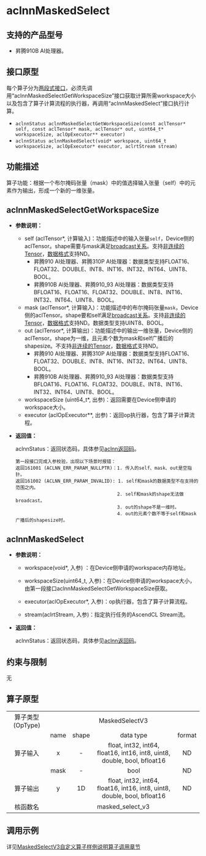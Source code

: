# aclnnMaskedSelect

## 支持的产品型号
- 昇腾910B AI处理器。

## 接口原型

每个算子分为[两段式接口](common/两段式接口.md)，必须先调用“aclnnMaskedSelectGetWorkspaceSize”接口获取计算所需workspace大小以及包含了算子计算流程的执行器，再调用“aclnnMaskedSelect”接口执行计算。

- `aclnnStatus aclnnMaskedSelectGetWorkspaceSize(const aclTensor* self, const aclTensor* mask, aclTensor* out, uint64_t* workspaceSize, aclOpExecutor** executor)`
- `aclnnStatus aclnnMaskedSelect(void* workspace, uint64_t workspaceSize, aclOpExecutor* executor, aclrtStream stream)`

## 功能描述

算子功能：根据一个布尔掩码张量（mask）中的值选择输入张量（self）中的元素作为输出，形成一个新的一维张量。

## aclnnMaskedSelectGetWorkspaceSize

- **参数说明：**

  - self (aclTensor*, 计算输入)：功能描述中的输入张量`self`，Device侧的aclTensor。shape需要与mask满足[broadcast关系](common/broadcast关系.md)。支持[非连续的Tensor](common/非连续的Tensor.md)，[数据格式](common/数据格式.md)支持ND。
    - 昇腾910 AI处理器、昇腾310P AI处理器：数据类型支持FLOAT16、FLOAT32、DOUBLE、INT8、INT16、INT32、INT64、UINT8、BOOL。
    - 昇腾910B AI处理器、昇腾910_93 AI处理器：数据类型支持BFLOAT16、FLOAT16、FLOAT32、DOUBLE、INT8、INT16、INT32、INT64、UINT8、BOOL。
  - mask (aclTensor*, 计算输入)：功能描述中的布尔掩码张量`mask`，Device侧的aclTensor。shape要和self满足[broadcast关系](common/broadcast关系.md)。支持[非连续的Tensor](common/非连续的Tensor.md)，[数据格式](common/数据格式.md)支持ND。数据类型支持UINT8、BOOL。
  - out (aclTensor*, 计算输出)：功能描述中的输出一维张量，Device侧的aclTensor。shape为一维，且元素个数为mask和self广播后的shapesize。不支持[非连续的Tensor](common/非连续的Tensor.md)，[数据格式](common/数据格式.md)支持ND。
    - 昇腾910 AI处理器、昇腾310P AI处理器：数据类型支持FLOAT16、FLOAT32、DOUBLE、INT8、INT16、INT32、INT64、UINT8、BOOL。
    - 昇腾910B AI处理器、昇腾910_93 AI处理器：数据类型支持BFLOAT16、FLOAT16、FLOAT32、DOUBLE、INT8、INT16、INT32、INT64、UINT8、BOOL。
  - workspaceSize (uint64_t*, 出参)：返回需要在Device侧申请的workspace大小。
  - executor (aclOpExecutor**, 出参)：返回op执行器，包含了算子计算流程。


- **返回值：**

  aclnnStatus：返回状态码，具体参见[aclnn返回码](common/aclnn返回码.md)。

  ```
  第一段接口完成入参校验，出现以下场景时报错：
  返回161001 (ACLNN_ERR_PARAM_NULLPTR)：1. 传入的self、mask、out是空指针。
  返回161002 (ACLNN_ERR_PARAM_INVALID): 1. self和mask的数据类型不在支持的范围之内。
                                       2. self和mask的shape无法做broadcast。
                                       3. out的shape不是一维时。
                                       4. out的元素个数不等于self和mask广播后的shapesize时。
  ```

## aclnnMaskedSelect

- **参数说明：**

  - workspace(void*, 入参) ：在Device侧申请的workspace内存地址。

  - workspaceSize(uint64_t, 入参)：在Device侧申请的workspace大小，由第一段接口aclnnMaskedSelectGetWorkspaceSize获取。

  - executor(aclOpExecutor*, 入参)：op执行器，包含了算子计算流程。

  - stream(aclrtStream, 入参)：指定执行任务的AscendCL Stream流。

- **返回值：**

  aclnnStatus：返回状态码，具体参见[aclnn返回码](common/aclnn返回码.md)。

## 约束与限制

无

## 算子原型
<table>
<tr><td rowspan="1" align="center">算子类型(OpType)</td><td colspan="4" align="center">MaskedSelectV3</td></tr>
</tr>
<tr><td rowspan="3" align="center">算子输入</td><td align="center">name</td><td align="center">shape</td><td align="center">data type</td><td align="center">format</td></tr>
    <!-- op::DataType::DT_FLOAT,   op::DataType::DT_INT32,  op::DataType::DT_INT64,
    op::DataType::DT_FLOAT16, op::DataType::DT_INT16,  op::DataType::DT_INT8,
    op::DataType::DT_UINT8,   op::DataType::DT_DOUBLE, op::DataType::DT_BOOL, op::DataType::DT_BF1 -->
<tr><td align="center">x</td><td align="center">-</td><td align="center">float, int32, int64, float16, int16, int8, uint8, double, bool, bfloat16</td><td align="center">ND</td></tr>
<tr><td align="center">mask</td><td align="center">-</td><td align="center">bool</td><td align="center">ND</td></tr>
</tr>
</tr>
<tr><td rowspan="1" align="center">算子输出</td><td align="center">y</td><td align="center">1D</td><td align="center">float, int32, int64, float16, int16, int8, uint8, double, bool, bfloat16</td><td align="center">ND</td></tr>
</tr>
<tr><td rowspan="1" align="center">核函数名</td><td colspan="4" align="center">masked_select_v3</td></tr>
</table>

## 调用示例

详见[MaskedSelectV3自定义算子样例说明算子调用章节](../README.md#算子调用)